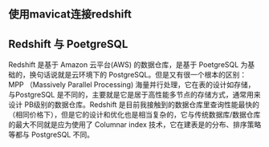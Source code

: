 ## 使用mavicat连接redshift





## Redshift 与 PoetgreSQL  
Redshift 是基于 Amazon 云平台(AWS) 的数据仓库，是基于 PoetgreSQL 为基础的，换句话说就是云环境下的 PostgreSQL。但是又有很一个根本的区别：MPP （Massively Parallel Processing)  海量并行处理，它在表的设计如存储，与PostgreSQL 是不同的，主要就是它是居于高性能多节点的存储方式，通常用来设计 PB级别的数据仓库。Redshift 是目前我接触到的数据仓库里查询性能最快的（相同价格下），但是它的设计和优化也是相当复杂的，它与传统数据库/数据仓库的最大不同就是应为使用了 Columnar index 技术，它在建表是的分布、排序策略等都与 PostgreSQL 不同。



